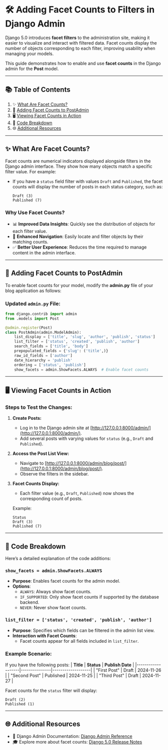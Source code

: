 # 🛠 Adding Facet Counts to Filters in Django Admin

Django 5.0 introduces **facet filters** to the administration site, making it easier to visualize and interact with filtered data. Facet counts display the number of objects corresponding to each filter, improving usability when managing your models.

This guide demonstrates how to enable and use **facet counts** in the Django admin for the **Post** model.

---

## 📚 Table of Contents

1. ✨ [What Are Facet Counts?](#-what-are-facet-counts)  
2. 🔧 [Adding Facet Counts to PostAdmin](#-adding-facet-counts-to-postadmin)  
3. 🖥️ [Viewing Facet Counts in Action](#-viewing-facet-counts-in-action)  
4. 📝 [Code Breakdown](#-code-breakdown)  
5. 🌐 [Additional Resources](#-additional-resources)  

---

## ✨ What Are Facet Counts?

Facet counts are numerical indicators displayed alongside filters in the Django admin interface. They show how many objects match a specific filter value. For example:

- If you have a `status` field filter with values `Draft` and `Published`, the facet counts will display the number of posts in each status category, such as:
  ```
  Draft (3)
  Published (7)
  ```

### Why Use Facet Counts?

- 📊 **Improved Data Insights**: Quickly see the distribution of objects for each filter value.
- 🔎 **Enhanced Navigation**: Easily locate and filter objects by their matching counts.
- ✅ **Better User Experience**: Reduces the time required to manage content in the admin interface.

---

## 🔧 Adding Facet Counts to PostAdmin

To enable facet counts for your model, modify the **admin.py** file of your blog application as follows:

### Updated `admin.py` File:

```python
from django.contrib import admin
from .models import Post

@admin.register(Post)
class PostAdmin(admin.ModelAdmin):
    list_display = ['title', 'slug', 'author', 'publish', 'status']
    list_filter = ['status', 'created', 'publish', 'author']
    search_fields = ['title', 'body']
    prepopulated_fields = {'slug': ('title',)}
    raw_id_fields = ['author']
    date_hierarchy = 'publish'
    ordering = ['status', 'publish']
    show_facets = admin.ShowFacets.ALWAYS  # Enable facet counts
```

---

## 🖥️ Viewing Facet Counts in Action

### Steps to Test the Changes:

1. **Create Posts:**
   - Log in to the Django admin site at [http://127.0.0.1:8000/admin/](http://127.0.0.1:8000/admin/).
   - Add several posts with varying values for `status` (e.g., `Draft` and `Published`).

2. **Access the Post List View:**
   - Navigate to [http://127.0.0.1:8000/admin/blog/post/](http://127.0.0.1:8000/admin/blog/post/).
   - Observe the filters in the sidebar.

3. **Facet Counts Display:**
   - Each filter value (e.g., `Draft`, `Published`) now shows the corresponding count of posts.

   Example:
   ```
   Status
   Draft (3)
   Published (7)
   ```

---

## 📝 Code Breakdown

Here’s a detailed explanation of the code additions:

### `show_facets = admin.ShowFacets.ALWAYS`
- **Purpose**: Enables facet counts for the admin model.
- **Options**:
  - `ALWAYS`: Always show facet counts.
  - `IF_SUPPORTED`: Only show facet counts if supported by the database backend.
  - `NEVER`: Never show facet counts.

### `list_filter = ['status', 'created', 'publish', 'author']`
- **Purpose**: Specifies which fields can be filtered in the admin list view.
- **Interaction with Facet Counts**:
  - Facet counts appear for all fields included in `list_filter`.

### Example Scenario:
If you have the following posts:
| **Title**        | **Status**    | **Publish Date**  |
|-------------------|---------------|-------------------|
| "First Post"      | Draft         | 2024-11-26        |
| "Second Post"     | Published     | 2024-11-25        |
| "Third Post"      | Draft         | 2024-11-27        |

Facet counts for the `status` filter will display:
```
Draft (2)
Published (1)
```

---

## 🌐 Additional Resources

- 📘 Django Admin Documentation: [Django Admin Reference](https://docs.djangoproject.com/en/5.0/ref/contrib/admin/)  
- 🎓 Explore more about facet counts: [Django 5.0 Release Notes](https://docs.djangoproject.com/en/5.0/releases/)  
